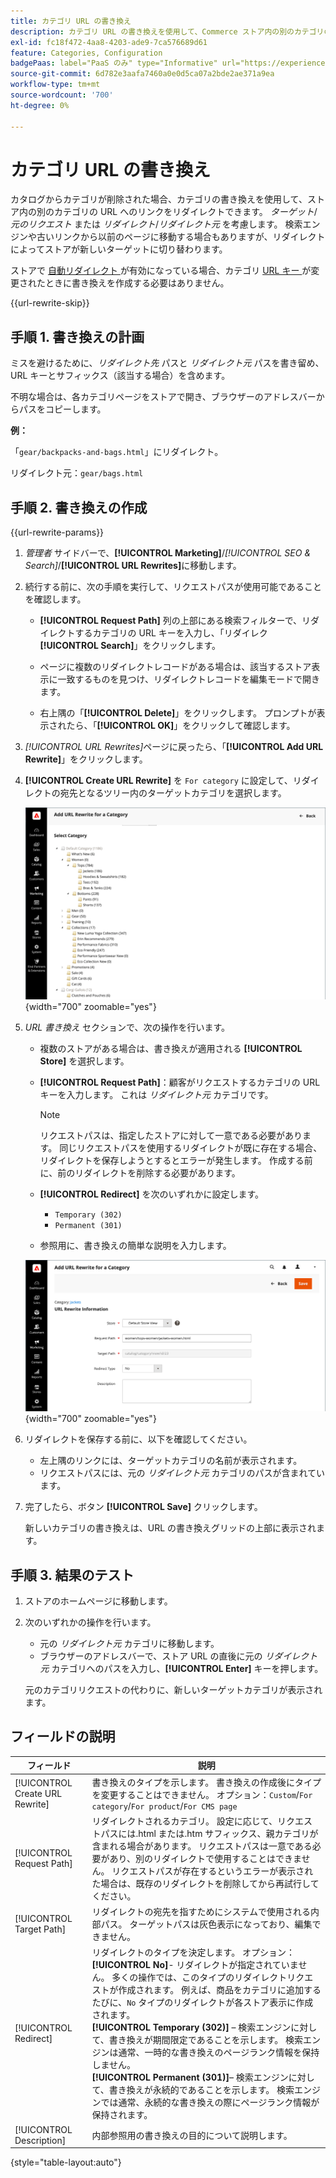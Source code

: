 ```yaml
---
title: カテゴリ URL の書き換え
description: カテゴリ URL の書き換えを使用して、Commerce ストア内の別のカテゴリの URL にリンクをリダイレクトする方法を説明します。
exl-id: fc18f472-4aa8-4203-ade9-7ca576689d61
feature: Categories, Configuration
badgePaas: label="PaaS のみ" type="Informative" url="https://experienceleague.adobe.com/en/docs/commerce/user-guides/product-solutions" tooltip="Adobe Commerce on Cloud プロジェクト（Adobeが管理する PaaS インフラストラクチャ）およびオンプレミスプロジェクトにのみ適用されます。"
source-git-commit: 6d782e3aafa7460a0e0d5ca07a2bde2ae371a9ea
workflow-type: tm+mt
source-wordcount: '700'
ht-degree: 0%

---
```


# カテゴリ URL の書き換え

カタログからカテゴリが削除された場合、カテゴリの書き換えを使用して、ストア内の別のカテゴリの URL へのリンクをリダイレクトできます。 _ターゲット_/_元のリクエスト_ または _リダイレクト_/_リダイレクト元_ を考慮します。 検索エンジンや古いリンクから以前のページに移動する場合もありますが、リダイレクトによってストアが新しいターゲットに切り替わります。

ストアで [ 自動リダイレクト ](url-redirect-product-automatic.md) が有効になっている場合、カテゴリ [URL キー ](../catalog/catalog-urls.md) が変更されたときに書き換えを作成する必要はありません。

{{url-rewrite-skip}}

## 手順 1. 書き換えの計画

ミスを避けるために、_リダイレクト先_ パスと _リダイレクト元_ パスを書き留め、URL キーとサフィックス（該当する場合）を含めます。

不明な場合は、各カテゴリページをストアで開き、ブラウザーのアドレスバーからパスをコピーします。

**例：**

「`gear/backpacks-and-bags.html`」にリダイレクト。

リダイレクト元：`gear/bags.html`

## 手順 2. 書き換えの作成

{{url-rewrite-params}}

1. _管理者_ サイドバーで、**[!UICONTROL Marketing]**/_[!UICONTROL SEO & Search]_/**[!UICONTROL URL Rewrites]**&#x200B;に移動します。

1. 続行する前に、次の手順を実行して、リクエストパスが使用可能であることを確認します。

   - **[!UICONTROL Request Path]** 列の上部にある検索フィルターで、リダイレクトするカテゴリの URL キーを入力し、「リダイレク **[!UICONTROL Search]**」をクリックします。

   - ページに複数のリダイレクトレコードがある場合は、該当するストア表示に一致するものを見つけ、リダイレクトレコードを編集モードで開きます。

   - 右上隅の「**[!UICONTROL Delete]**」をクリックします。 プロンプトが表示されたら、「**[!UICONTROL OK]**」をクリックして確認します。

1. _[!UICONTROL URL Rewrites]_&#x200B;ページに戻ったら、「**[!UICONTROL Add URL Rewrite]**」をクリックします。

1. **[!UICONTROL Create URL Rewrite]** を `For category` に設定して、リダイレクトの宛先となるツリー内のターゲットカテゴリを選択します。

   ![URL 書き換え – カテゴリの選択 ](./assets/url-rewrite-category-choose.png){width="700" zoomable="yes"}

1. _URL 書き換え_ セクションで、次の操作を行います。

   - 複数のストアがある場合は、書き換えが適用される **[!UICONTROL Store]** を選択します。

   - **[!UICONTROL Request Path]**：顧客がリクエストするカテゴリの URL キーを入力します。 これは _リダイレクト元_ カテゴリです。

     >[!NOTE]
     >
     >リクエストパスは、指定したストアに対して一意である必要があります。 同じリクエストパスを使用するリダイレクトが既に存在する場合、リダイレクトを保存しようとするとエラーが発生します。 作成する前に、前のリダイレクトを削除する必要があります。

   - **[!UICONTROL Redirect]** を次のいずれかに設定します。

      - `Temporary (302)`
      - `Permanent (301)`

   - 参照用に、書き換えの簡単な説明を入力します。

   ![ カテゴリの URL 書き換えを追加 ](./assets/url-rewrite-for-category.png){width="700" zoomable="yes"}

1. リダイレクトを保存する前に、以下を確認してください。

   - 左上隅のリンクには、ターゲットカテゴリの名前が表示されます。
   - リクエストパスには、元の _リダイレクト元_ カテゴリのパスが含まれています。

1. 完了したら、ボタン **[!UICONTROL Save]** クリックします。

   新しいカテゴリの書き換えは、URL の書き換えグリッドの上部に表示されます。

## 手順 3. 結果のテスト

1. ストアのホームページに移動します。

1. 次のいずれかの操作を行います。

   - 元の _リダイレクト元_ カテゴリに移動します。
   - ブラウザーのアドレスバーで、ストア URL の直後に元の _リダイレクト元_ カテゴリへのパスを入力し、**[!UICONTROL Enter]** キーを押します。

   元のカテゴリリクエストの代わりに、新しいターゲットカテゴリが表示されます。

## フィールドの説明

| フィールド | 説明 |
|--- |--- |
| [!UICONTROL Create URL Rewrite] | 書き換えのタイプを示します。 書き換えの作成後にタイプを変更することはできません。 オプション：`Custom`/`For category`/`For product`/`For CMS page` |
| [!UICONTROL Request Path] | リダイレクトされるカテゴリ。 設定に応じて、リクエストパスには.html または.htm サフィックス、親カテゴリが含まれる場合があります。 リクエストパスは一意である必要があり、別のリダイレクトで使用することはできません。 リクエストパスが存在するというエラーが表示された場合は、既存のリダイレクトを削除してから再試行してください。 |
| [!UICONTROL Target Path] | リダイレクトの宛先を指すためにシステムで使用される内部パス。 ターゲットパスは灰色表示になっており、編集できません。 |
| [!UICONTROL Redirect] | リダイレクトのタイプを決定します。 オプション：<br/>**[!UICONTROL No]**- リダイレクトが指定されていません。 多くの操作では、このタイプのリダイレクトリクエストが作成されます。 例えば、商品をカテゴリに追加するたびに、`No` タイプのリダイレクトが各ストア表示に作成されます。<br/>**[!UICONTROL Temporary (302)]** – 検索エンジンに対して、書き換えが期間限定であることを示します。 検索エンジンは通常、一時的な書き換えのページランク情報を保持しません。 <br/>**[!UICONTROL Permanent (301)]**– 検索エンジンに対して、書き換えが永続的であることを示します。 検索エンジンでは通常、永続的な書き換えの際にページランク情報が保持されます。 |
| [!UICONTROL Description] | 内部参照用の書き換えの目的について説明します。 |

{style="table-layout:auto"}
